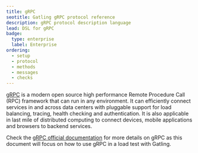 ```yaml
---
title: gRPC
seotitle: Gatling gRPC protocol reference
description: gRPC protocol description language
lead: DSL for gRPC
badge:
  type: enterprise
  label: Enterprise
ordering:
  - setup
  - protocol
  - methods
  - messages
  - checks
---
```


[gRPC](https://grpc.io/) is a modern open source high performance Remote Procedure Call (RPC) framework that can run in
any environment. It can efficiently connect services in and across data centers with pluggable support for load
balancing, tracing, health checking and authentication. It is also applicable in last mile of distributed computing to
connect devices, mobile applications and browsers to backend services.

Check the [gRPC official documentation](https://grpc.io/docs/) for more details on gRPC as this document will focus on
how to use gRPC in a load test with Gatling.
